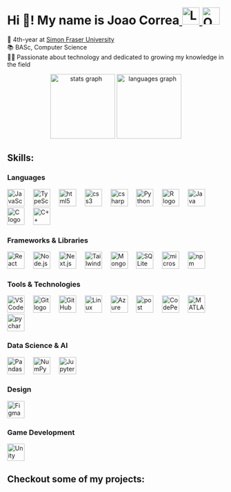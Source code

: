 <h1>Hi 👋! My name is Joao Correa<span><a href="https://www.linkedin.com/in/joaoishida/" target="_blank">
    <img src="https://img.shields.io/static/v1?message=LinkedIn&logo=linkedin&label=&color=0077B5&logoColor=white&labelColor=&style=for-the-badge" height="40" alt="LinkedIn logo" />
  </a>
  <a href="mailto:jvi2@sfu.ca" target="_blank">
    <img src="https://img.shields.io/static/v1?message=Outlook&logo=microsoft-outlook&label=&color=0078D4&logoColor=white&labelColor=&style=for-the-badge" height="40" alt="Outlook logo" />
  </a></span></h1>
  
<p align="left">
  🏫 4th-year at <a href="https://www.sfu.ca/">Simon Fraser University</a><br>
  📚 BASc, Computer Science<br>
  🧑‍💻 Passionate about technology and dedicated to growing my knowledge in the field
</p>

<div align="center"> 
  <img src="https://github-readme-stats.vercel.app/api?username=JoaoIshida&hide_title=false&hide_rank=false&show_icons=true&include_all_commits=true&count_private=true&disable_animations=false&theme=dracula&locale=en&hide_border=false&order=1" height="150" alt="stats graph" /> 
  <img src="https://github-readme-stats.vercel.app/api/top-langs?username=JoaoIshida&locale=en&hide_title=false&layout=compact&card_width=320&langs_count=5&theme=dracula&hide_border=false&order=2" height="150" alt="languages graph" /> </div>

## Skills:

### Languages
<div align="left">
  <img src="https://skillicons.dev/icons?i=js" height="40" alt="JavaScript logo" title="JavaScript" />
  <img width="12" />
  <img src="https://skillicons.dev/icons?i=ts" height="40" alt="TypeScript logo" title="TypeScript" />
  <img width="12" />
  <img src="https://cdn.jsdelivr.net/gh/devicons/devicon/icons/html5/html5-original.svg" height="40" alt="html5 logo" title="HTML" />
  <img width="12" />
  <img src="https://cdn.jsdelivr.net/gh/devicons/devicon/icons/css3/css3-original.svg" height="40" alt="css3 logo"  title="CSS" />
  <img width="12" />
  <img src="https://cdn.jsdelivr.net/gh/devicons/devicon/icons/csharp/csharp-original.svg" height="40" alt="csharp logo" title="C#" />
  <img width="12" />
  <img src="https://skillicons.dev/icons?i=py" height="40" alt="Python logo" title="Python" />
  <img width="12" />
  <img src="https://skillicons.dev/icons?i=r" height="40" alt="R logo" title="R" />
  <img width="12" />
  <img src="https://skillicons.dev/icons?i=java" height="40" alt="Java logo" title="Java" />
  <img width="12" />
  <img src="https://cdn.jsdelivr.net/gh/devicons/devicon/icons/c/c-original.svg" height="40" alt="C logo" title="C" />
  <img width="12" />
  <img src="https://cdn.jsdelivr.net/gh/devicons/devicon/icons/cplusplus/cplusplus-original.svg" height="40" alt="C++ logo" title="C++" />
</div>

### Frameworks & Libraries
<div align="left">
  <img src="https://skillicons.dev/icons?i=react" height="40" alt="React logo" title="React" />
  <img width="12" />
  <img src="https://skillicons.dev/icons?i=nodejs" height="40" alt="Node.js logo" title="Node.js" />
  <img width="12" />
  <img src="https://skillicons.dev/icons?i=nextjs" height="40" alt="Next.js logo" title="Next.js" />
  <img width="12" />
  <img src="https://skillicons.dev/icons?i=tailwind" height="40" alt="Tailwind CSS logo" title="Tailwind CSS" />
  <img width="12" />
  <img src="https://skillicons.dev/icons?i=mongodb" height="40" alt="MongoDB logo" title="MongoDB" />
  <img width="12" />
  <img src="https://skillicons.dev/icons?i=sqlite" height="40" alt="SQLite logo" title="SQLite" />
  <img width="12" />
  <img src="https://cdn.jsdelivr.net/gh/devicons/devicon/icons/microsoftsqlserver/microsoftsqlserver-plain.svg" height="40" alt="microsoftsqlserver logo" title="Microsoft SQL server" />
  <img width="12" />
  <img src="https://cdn.simpleicons.org/npm/CB3837" height="40" alt="npm logo" title="npm" />
</div>

### Tools & Technologies
<div align="left">
  <img src="https://skillicons.dev/icons?i=vscode" height="40" alt="VSCode logo" title="Visual Studio Code" />
  <img width="12" />
  <img src="https://skillicons.dev/icons?i=git" height="40" alt="Git logo" title="Git" />
  <img width="12" />
  <img src="https://skillicons.dev/icons?i=github" height="40" alt="GitHub logo" title="GitHub" />
  <img width="12" />
  <img src="https://skillicons.dev/icons?i=linux" height="40" alt="Linux logo" title="Linux" />
  <img width="12" />
  <img src="https://skillicons.dev/icons?i=azure" height="40" alt="Azure logo" title="Azure" />
  <img width="12" />
  <img src="https://avatars.slack-edge.com/2024-04-05/6934042159649_ac803d1cddbcbef8f110_512.png" height="40" alt="post logo" title="postman" />
  <img width="12" />
  <img src="https://skillicons.dev/icons?i=codepen" height="40" alt="CodePen logo" title="CodePen" />
  <img width="12" />
  <img src="https://skillicons.dev/icons?i=matlab" height="40" alt="MATLAB logo" title="MATLAB" />
  <img width="12" />
  <img src="https://cdn.jsdelivr.net/gh/devicons/devicon/icons/pycharm/pycharm-original.svg" height="40" alt="pycharm logo" title="pycharm"  />
</div>

### Data Science & AI
<div align="left">
  <img src="https://cdn.jsdelivr.net/gh/devicons/devicon/icons/pandas/pandas-original.svg" height="40" alt="Pandas logo" title="Pandas" />
  <img width="12" />
  <img src="https://cdn.jsdelivr.net/gh/devicons/devicon/icons/numpy/numpy-original.svg" height="40" alt="NumPy logo" title="NumPy" />
  <img width="12" />
  <img src="https://cdn.jsdelivr.net/gh/devicons/devicon/icons/jupyter/jupyter-original.svg" height="40" alt="Jupyter logo" title="Jupyter" />
</div>

### Design
<div align="left">
  <img src="https://skillicons.dev/icons?i=figma" height="40" alt="Figma logo" title="Figma" />
</div>

### Game Development
<div align="left">
  <img src="https://skillicons.dev/icons?i=unity" height="40" alt="Unity logo" title="Unity" />
</div>

## Checkout some of my projects:



